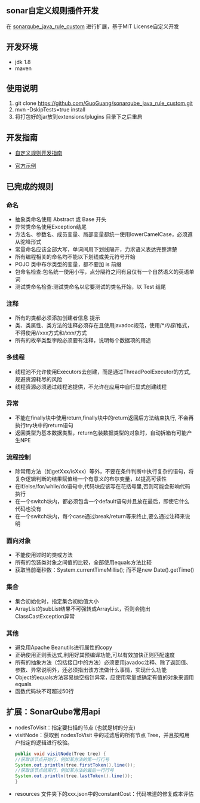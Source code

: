 ## sonar自定义规则插件开发
在 [sonarqube_java_rule_custom](https://github.com/wychenzhou/sonarqube_java_custom_rule) 进行扩展，基于MIT License自定义开发

## 开发环境
- jdk 1.8
- maven

## 使用说明
1. git clone  https://github.com/GuoGuang/sonarqube_java_rule_custom.git
2. mvn -DskipTests=true install
3. 将打包好的jar放到extensions/plugins 目录下之后重启

## 开发指南
- [自定义规则开发指南](https://github.com/SonarSource/sonar-java/blob/master/docs/CUSTOM_RULES_101.md)

- [官方示例](https://github.com/SonarSource/sonar-java/tree/master/docs/java-custom-rules-example)

## 已完成的规则

### 命名
- 抽象类命名使用 Abstract 或 Base 开头 
- 异常类命名使用Exception结尾
- 方法名、参数名、成员变量、局部变量都统一使用lowerCamelCase，必须遵从驼峰形式 
- 常量命名应该全部大写，单词间用下划线隔开，力求语义表达完整清楚  
- 所有编程相关的命名均不能以下划线或美元符号开始    
- POJO 类中布尔类型的变量，都不要加 is 前缀  
- 包命名检查:包名统一使用小写，点分隔符之间有且仅有一个自然语义的英语单词  
- 测试类命名检查:测试类命名以它要测试的类名开始，以 Test 结尾  

### 注释
- 所有的类都必须添加创建者信息   提示
- 类、类属性、类方法的注释必须存在且使用javadoc规范，使用/**内容*/格式，不得使用//xxx方式和/*xxx*/方式
- 所有的枚举类型字段必须要有注释，说明每个数据项的用途 

### 多线程
- 线程池不允许使用Executors去创建，而是通过ThreadPoolExecutor的方式,
    规避资源耗尽的风险
- 线程资源必须通过线程池提供，不允许在应用中自行显式创建线程

### 异常
- 不能在finally块中使用return,finally块中的return返回后方法结束执行,
    不会再执行try块中的return语句 
- 返回类型为基本数据类型，return包装数据类型的对象时，自动拆箱有可能产生NPE

### 流程控制
- 除常用方法（如getXxx/isXxx）等外，不要在条件判断中执行复杂的语句，将复杂逻辑判断的结果赋值给一个有意义的布尔变量，以提高可读性
- 在if/else/for/while/do语句中,代码块应该写在花括号里,否则可能会影响代码执行 
- 在一个switch块内，都必须包含一个default语句并且放在最后，即使它什么代码也没有
- 在一个switch块内，每个case通过break/return等来终止,要么通过注释来说明

### 面向对象
- 不能使用过时的类或方法 
- 所有的包装类对象之间值的比较，全部使用equals方法比较
- 获取当前毫秒数：System.currentTimeMillis(); 而不是new Date().getTime()

### 集合
- 集合初始化时，指定集合初始值大小
- ArrayList的subList结果不可强转成ArrayList，否则会抛出ClassCastException异常

### 其他
- 避免用Apache Beanutils进行属性的copy
- 正确使用正则表达式,利用好其预编译功能,可以有效加快正则匹配速度 
- 所有的抽象方法（包括接口中的方法）必须要用javadoc注释、除了返回值、参数、异常说明外，还必须指出该方法做什么事情，实现什么功能 
- Object的equals方法容易抛空指针异常，应使用常量或确定有值的对象来调用equals
- 函数代码块不可超过50行

## 扩展：SonarQube常用api
- nodesToVisit：指定要扫描的节点 (也就是树的分支)
- visitNode：获取到 nodesToVisit 中的过滤后的所有节点 Tree，并且按照用户指定的逻辑进行校验。
    ```java
    public void visitNode(Tree tree) {
    //获取该节点开始行，例如某方法的第一行行号
    System.out.println(tree.firstToken().line());
    //获取该节点结束行，例如某方法的最后一行行号
    System.out.println(tree.lastToken().line());
    }
    ```
- resources 文件夹下的xxx.json中的constantCost：代码味道的修复成本评估 
